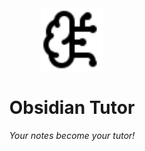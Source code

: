 <div align="center">
    <img src="docs/media/brain-circuit.svg" width="100" />
    <h1>Obsidian Tutor</h1>
    <p><i>Your notes become your tutor!</i></p>
</div>
